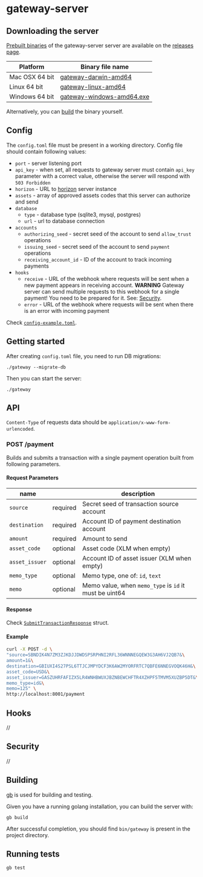 # gateway-server

## Downloading the server
[Prebuilt binaries](https://github.com/stellar/gateway-server/releases) of the gateway-server server are available on the [releases page](https://github.com/stellar/gateway-server/releases).

| Platform       | Binary file name                                                                         |
|----------------|------------------------------------------------------------------------------------------|
| Mac OSX 64 bit | [gateway-darwin-amd64](https://github.com/stellar/gateway-server/releases)      |
| Linux 64 bit   | [gateway-linux-amd64](https://github.com/stellar/gateway-server/releases)       |
| Windows 64 bit | [gateway-windows-amd64.exe](https://github.com/stellar/gateway-server/releases) |

Alternatively, you can [build](#building) the binary yourself.

## Config

The `config.toml` file must be present in a working directory. Config file should contain following values:

* `port` - server listening port
* `api_key` - when set, all requests to gateway server must contain `api_key` parameter with a correct value, otherwise the server will respond with `503 Forbidden`
* `horizon` - URL to [horizon](https://github.com/stellar/horizon) server instance
* `assets` - array of approved assets codes that this server can authorize and send 
* `database`
  * `type` - database type (sqlite3, mysql, postgres)
  * `url` - url to database connection
* `accounts`
  * `authorizing_seed` - secret seed of the account to send `allow_trust` operations
  * `issuing_seed` - secret seed of the account to send `payment` operations
  * `receiving_account_id` - ID of the account to track incoming payments
* `hooks`
  * `receive` - URL of the webhook where requests will be sent when a new payment appears in receiving account. **WARNING** Gateway server can send multiple requests to this webhook for a single payment! You need to be prepared for it. See: [Security](#security).
  * `error` - URL of the webhook where requests will be sent when there is an error with incoming payment

Check [`config-example.toml`](./config-example.toml).

## Getting started

After creating `config.toml` file, you need to run DB migrations:
```
./gateway --migrate-db
```

Then you can start the server:
```
./gateway
```

## API

`Content-Type` of requests data should be `application/x-www-form-urlencoded`.

### POST /payment

Builds and submits a transaction with a single payment operation built from following parameters.

#### Request Parameters

name |  | description
--- | --- | ---
`source` | required | Secret seed of transaction source account
`destination` | required | Account ID of payment destination account
`amount` | required | Amount to send
`asset_code` | optional | Asset code (XLM when empty)
`asset_issuer` | optional | Account ID of asset issuer (XLM when empty)
`memo_type` | optional | Memo type, one of: `id`, `text`
`memo` | optional | Memo value, when `memo_type` is `id` it must be uint64

#### Response

Check [`SubmitTransactionResponse`](./src/github.com/stellar/gateway/horizon/submit_transaction_response.go) struct.

#### Example

```sh
curl -X POST -d \
"source=SBNDIK4N7ZM3ZJKDJJDWDSPSRPHNI2RFL36WNNNEGQEW3G3AH6VJ2QB7&\
amount=1&\
destination=GBIUXI4S27PSL6TTJCJMPYDCF3K6AW2MYORFRTC7QBFE6NNEGVOQK46H&\
asset_code=USD&\
asset_issuer=GASZUHRFAFIZX5LR4WNHBWUXJBZNBEWCHFTR4XZHPF5TMVM5XUZBP5DT&\
memo_type=id&\
memo=125" \
http://localhost:8001/payment
```

## Hooks

//

## Security

//

## Building

[gb](http://getgb.io) is used for building and testing.

Given you have a running golang installation, you can build the server with:

```
gb build
```

After successful completion, you should find `bin/gateway` is present in the project directory.

## Running tests

```
gb test
```
